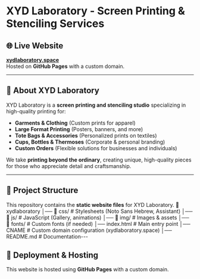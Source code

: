 # XYD Laboratory - Screen Printing & Stenciling Services

## 🌐 Live Website
**[xydlaboratory.space](https://xydlaboratory.space)**  
Hosted on **GitHub Pages** with a custom domain.

---

## 📌 About XYD Laboratory
XYD Laboratory is a **screen printing and stenciling studio** specializing in high-quality printing for:
- **Garments & Clothing** (Custom prints for apparel)
- **Large Format Printing** (Posters, banners, and more)
- **Tote Bags & Accessories** (Personalized prints on textiles)
- **Cups, Bottles & Thermoses** (Corporate & personal branding)
- **Custom Orders** (Flexible solutions for businesses and individuals)

We take **printing beyond the ordinary**, creating unique, high-quality pieces for those who appreciate detail and craftsmanship.

---

## 📁 Project Structure
This repository contains the **static website files** for XYD Laboratory.
📂 xydlaboratory │── 📂 css/ # Stylesheets (Noto Sans Hebrew, Assistant) │── 📂 js/ # JavaScript (Gallery, animations) │── 📂 img/ # Images & assets │── 📂 fonts/ # Custom fonts (if needed) │── index.html # Main entry point │── CNAME # Custom domain configuration (xydlaboratory.space) │── README.md # Documentation---

## 🚀 Deployment & Hosting
This website is hosted using **GitHub Pages** with a custom domain.  